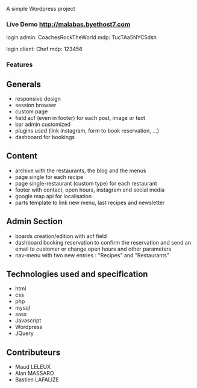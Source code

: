 A simple Wordpress project

### Live Demo http://malabas.byethost7.com

login admin: CoachesRockTheWorld mdp: TucTAa5NYC5dsh

login client: Chef mdp: 123456

### Features

## Generals
- responsive design
- session browser
- custom page
- field acf (even in footer) for each post, image or text
- bar admin customized
- plugins used (link instagram, form to book reservation, ...)
- dashboard for bookings

## Content
- archive with the restaurants, the blog and the menus
- page single for each recipe
- page single-restaurant (custom type) for each restaurant
- footer with contact, open hours, instagram and social media
- google map api for localisation
- parts template to link new menu, last recipes and newsletter

## Admin Section
- boards creation/edition with acf field
- dashboard booking reservation to confirm the reservation and send an email to customer or change open hours and other parameters
- nav-menu with two new entries : "Recipes" and "Restaurants"

## Technologies used and specification
- html
- css
- php
- mysql
- sass
- Javascript
- Wordpress
- JQuery

## Contributeurs
- Maud LELEUX
- Alan MASSARO
- Bastien LAFALIZE
